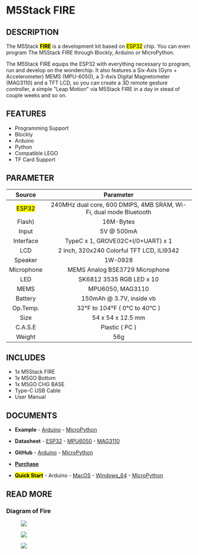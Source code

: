 # M5Stack FIRE

## DESCRIPTION

The M5Stack **<mark>FIRE</mark>** is a development kit based on <mark>ESP32</mark> chip. You can even
program The M5Stack FIRE through Blockly, Arduino or MicroPython.

The M5Stack FIRE equips the ESP32 with everything necessary to program,
run and develop on the wonderchip. It also features a Six-Axis (Gyro +
Accelerometer) MEMS (MPU-6050), a 3-Axis Digital Magnetometer (MAG3110)
and a TFT LCD, so you can create a 3D remote gesture controller, a
simple "Leap Motion" via M5Stack FIRE in a day in stead of couple weeks
and so on.

## FEATURES

-  Programming Support
-  Blockly
-  Arduino
-  Python
-  Compatible LEGO
-  TF Card Support

## PARAMETER

| Source        | Parameter      |
| :----------:  |:------------: |
| <mark>ESP32</mark>         | 240MHz dual core, 600 DMIPS, 4MB SRAM, Wi-Fi, dual mode Bluetooth         |
| Flash)          | 16M-Bytes            |
| Input          | 5V @ 500mA            |
| Interface          | TypeC x 1, GROVE(I2C+I/0+UART) x 1            |
| LCD          | 2 inch, 320x240 Colorful TFT LCD, ILI9342            |
| Speaker          | 1W-0928            |
| Microphone          | MEMS Analog BSE3729 Microphone            |
| LED          | SK6812 3535 RGB LED x 10            |
| MEMS          | MPU6050, MAG3110            |
| Battery          | 150mAh @ 3.7V, inside  vb            |
| Op.Temp.          | 32°F to 104°F ( 0°C to 40°C )            |
| Size          | 54 x 54 x 12.5 mm            |
| C.A.S.E          | Plastic ( PC )            |
| Weight          | 56g            |

## INCLUDES

-  1x M5Stack FIRE
-  1x M5GO Bottom
-  1x M5GO CHG BASE
-  Type-C USB Cable
-  User Manual

## DOCUMENTS

-  **Example** - [Arduino](https://github.com/m5stack/M5Stack/tree/master/examples) - [MicroPython](https://github.com/m5stack/M5GO/tree/master/examples)

-  **Datasheet** - [ESP32](https://www.espressif.com/sites/default/files/documentation/esp32_datasheet_cn.pdf) - [MPU6050](https://www.invensense.com/wp-content/uploads/2015/02/MPU-6000-Datasheet1.pdf) - [MAG3110](https://www.nxp.com/docs/en/data-sheet/MAG3110.pdf)

-  **GitHub** - [Arduino](https://github.com/m5stack/M5Stack) - [MicroPython](https://github.com/m5stack/M5GO)

- **[Purchase](https://www.aliexpress.com/store/product/M5Stack-NEW-PSRAM-2-0-FIRE-IoT-Kit-Dual-Core-ESP32-16M-FLash-4M-PSRAM-Development/3226069_32847906756.html?spm=2114.12010615.8148356.10.1c93724d7cJ5rG.html)**

-  **<mark>Quick Start</mark>** - Arduino - [MacOS](/en/quick_start/m5core/m5stack_core_get_started_Arduino_MacOS) - [Windows_64](/en/quick_start/m5core/m5stack_core_get_started_Arduino_Windows) - [MicroPython](/en/quick_start/m5core/m5stack_core_get_started_MicroPython)

## READ MORE

### Diagram of Fire

<figure>
    <img src="assets/img/product_pics/core/fire/product_pic_fire.jpg">
</figure>

<figure>
    <img src="assets/img/product_pics/core/fire/simple_sch_just_for_fire.jpg">
</figure>

<figure>
    <img src="assets/img/product_pics/core/fire/interface_fire.jpg">
</figure>